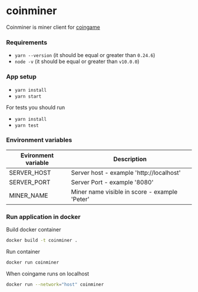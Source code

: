 # coinminer

Coinminer is miner client for [coingame](https://github.com/TeskaLabs/coingame)

### Requirements

* `yarn --version` (it should be equal or greater than `0.24.6`)
* `node -v` (it should be equal or greater than `v10.0.0`)

### App setup

* `yarn install`
* `yarn start`

For tests you should run

* `yarn install`
* `yarn test`

### Environment variables

| Evironment variable       | Description                                                                         |
|---------------------------|-------------------------------------------------------------------------------------|
| SERVER_HOST               | Server host - example 'http://localhost'                                            |
| SERVER_PORT               | Server Port - example '8080'                                                        |
| MINER_NAME                | Miner name visible in score - example 'Peter'                                       |

### Run application in docker

Build docker container
```bash
docker build -t coinminer .
```

Run container
```bash
docker run coinminer
```

When coingame runs on localhost
```bash
docker run --network="host" coinminer
```
